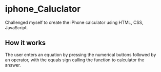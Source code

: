 # iphone_Caluclator
Challenged myself to create the iPhone calculator using HTML, CSS, JavaScript. 

## How it works
The user enters an equation by pressing the numerical buttons followed by an operator, with the equals sign calling the function to calculator the answer.
